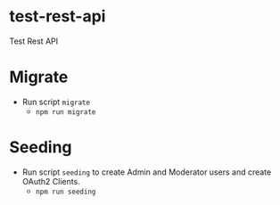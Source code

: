 # test-rest-api
Test Rest API

# Migrate
* Run script `migrate`
  - `npm run migrate`

# Seeding

* Run script `seeding` to create Admin and Moderator users and create OAuth2 Clients.
  - `npm run seeding`
